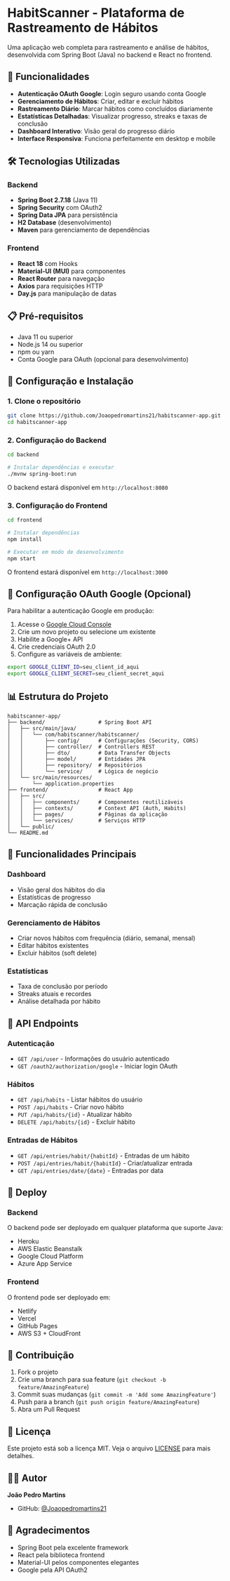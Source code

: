 # HabitScanner - Plataforma de Rastreamento de Hábitos

Uma aplicação web completa para rastreamento e análise de hábitos, desenvolvida com Spring Boot (Java) no backend e React no frontend.

## 🚀 Funcionalidades

- **Autenticação OAuth Google**: Login seguro usando conta Google
- **Gerenciamento de Hábitos**: Criar, editar e excluir hábitos
- **Rastreamento Diário**: Marcar hábitos como concluídos diariamente
- **Estatísticas Detalhadas**: Visualizar progresso, streaks e taxas de conclusão
- **Dashboard Interativo**: Visão geral do progresso diário
- **Interface Responsiva**: Funciona perfeitamente em desktop e mobile

## 🛠️ Tecnologias Utilizadas

### Backend
- **Spring Boot 2.7.18** (Java 11)
- **Spring Security** com OAuth2
- **Spring Data JPA** para persistência
- **H2 Database** (desenvolvimento)
- **Maven** para gerenciamento de dependências

### Frontend
- **React 18** com Hooks
- **Material-UI (MUI)** para componentes
- **React Router** para navegação
- **Axios** para requisições HTTP
- **Day.js** para manipulação de datas

## 📋 Pré-requisitos

- Java 11 ou superior
- Node.js 14 ou superior
- npm ou yarn
- Conta Google para OAuth (opcional para desenvolvimento)

## 🔧 Configuração e Instalação

### 1. Clone o repositório
```bash
git clone https://github.com/Joaopedromartins21/habitscanner-app.git
cd habitscanner-app
```

### 2. Configuração do Backend

```bash
cd backend

# Instalar dependências e executar
./mvnw spring-boot:run
```

O backend estará disponível em `http://localhost:8080`

### 3. Configuração do Frontend

```bash
cd frontend

# Instalar dependências
npm install

# Executar em modo de desenvolvimento
npm start
```

O frontend estará disponível em `http://localhost:3000`

## 🔐 Configuração OAuth Google (Opcional)

Para habilitar a autenticação Google em produção:

1. Acesse o [Google Cloud Console](https://console.cloud.google.com/)
2. Crie um novo projeto ou selecione um existente
3. Habilite a Google+ API
4. Crie credenciais OAuth 2.0
5. Configure as variáveis de ambiente:

```bash
export GOOGLE_CLIENT_ID=seu_client_id_aqui
export GOOGLE_CLIENT_SECRET=seu_client_secret_aqui
```

## 📊 Estrutura do Projeto

```
habitscanner-app/
├── backend/                 # Spring Boot API
│   ├── src/main/java/
│   │   └── com/habitscanner/habitscanner/
│   │       ├── config/      # Configurações (Security, CORS)
│   │       ├── controller/  # Controllers REST
│   │       ├── dto/         # Data Transfer Objects
│   │       ├── model/       # Entidades JPA
│   │       ├── repository/  # Repositórios
│   │       └── service/     # Lógica de negócio
│   └── src/main/resources/
│       └── application.properties
├── frontend/                # React App
│   ├── src/
│   │   ├── components/      # Componentes reutilizáveis
│   │   ├── contexts/        # Context API (Auth, Habits)
│   │   ├── pages/           # Páginas da aplicação
│   │   └── services/        # Serviços HTTP
│   └── public/
└── README.md
```

## 🎯 Funcionalidades Principais

### Dashboard
- Visão geral dos hábitos do dia
- Estatísticas de progresso
- Marcação rápida de conclusão

### Gerenciamento de Hábitos
- Criar novos hábitos com frequência (diário, semanal, mensal)
- Editar hábitos existentes
- Excluir hábitos (soft delete)

### Estatísticas
- Taxa de conclusão por período
- Streaks atuais e recordes
- Análise detalhada por hábito

## 🔄 API Endpoints

### Autenticação
- `GET /api/user` - Informações do usuário autenticado
- `GET /oauth2/authorization/google` - Iniciar login OAuth

### Hábitos
- `GET /api/habits` - Listar hábitos do usuário
- `POST /api/habits` - Criar novo hábito
- `PUT /api/habits/{id}` - Atualizar hábito
- `DELETE /api/habits/{id}` - Excluir hábito

### Entradas de Hábitos
- `GET /api/entries/habit/{habitId}` - Entradas de um hábito
- `POST /api/entries/habit/{habitId}` - Criar/atualizar entrada
- `GET /api/entries/date/{date}` - Entradas por data

## 🚀 Deploy

### Backend
O backend pode ser deployado em qualquer plataforma que suporte Java:
- Heroku
- AWS Elastic Beanstalk
- Google Cloud Platform
- Azure App Service

### Frontend
O frontend pode ser deployado em:
- Netlify
- Vercel
- GitHub Pages
- AWS S3 + CloudFront

## 🤝 Contribuição

1. Fork o projeto
2. Crie uma branch para sua feature (`git checkout -b feature/AmazingFeature`)
3. Commit suas mudanças (`git commit -m 'Add some AmazingFeature'`)
4. Push para a branch (`git push origin feature/AmazingFeature`)
5. Abra um Pull Request

## 📝 Licença

Este projeto está sob a licença MIT. Veja o arquivo [LICENSE](LICENSE) para mais detalhes.

## 👨‍💻 Autor

**João Pedro Martins**
- GitHub: [@Joaopedromartins21](https://github.com/Joaopedromartins21)

## 🙏 Agradecimentos

- Spring Boot pela excelente framework
- React pela biblioteca frontend
- Material-UI pelos componentes elegantes
- Google pela API OAuth2

